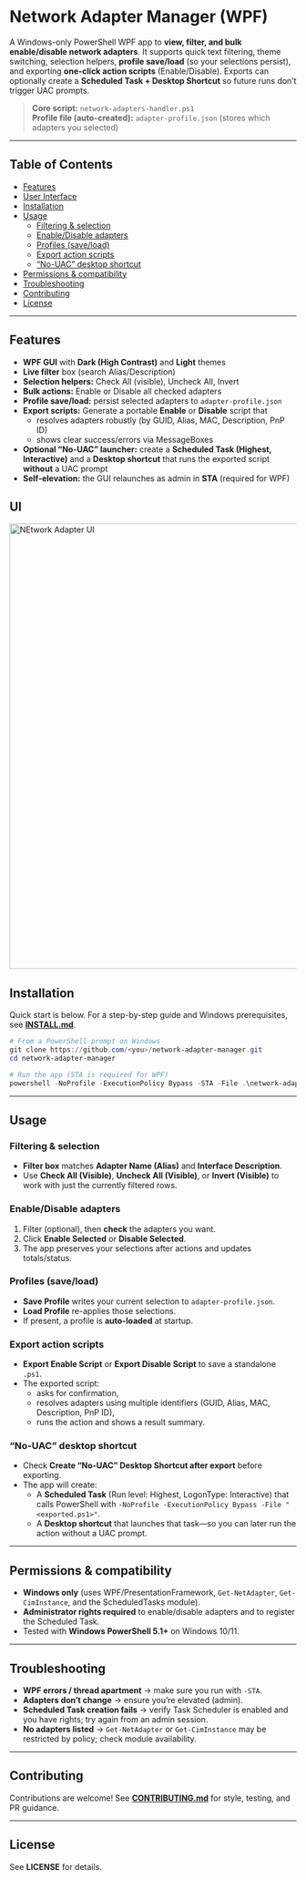 # Network Adapter Manager (WPF)

A Windows-only PowerShell WPF app to **view, filter, and bulk enable/disable network adapters**. It supports quick text filtering, theme switching, selection helpers, **profile save/load** (so your selections persist), and exporting **one-click action scripts** (Enable/Disable). Exports can optionally create a **Scheduled Task + Desktop Shortcut** so future runs don’t trigger UAC prompts.

> **Core script:** `network-adapters-handler.ps1`  
> **Profile file (auto-created):** `adapter-profile.json` (stores which adapters you selected)

---

## Table of Contents

- [Features](#features)
- [User Interface](#ui)
- [Installation](#installation)
- [Usage](#usage)
  - [Filtering & selection](#filtering--selection)
  - [Enable/Disable adapters](#enabledisable-adapters)
  - [Profiles (save/load)](#profiles-saveload)
  - [Export action scripts](#export-action-scripts)
  - [“No-UAC” desktop shortcut](#no-uac-desktop-shortcut)
- [Permissions & compatibility](#permissions--compatibility)
- [Troubleshooting](#troubleshooting)
- [Contributing](#contributing)
- [License](#license)

---

## Features

- **WPF GUI** with **Dark (High Contrast)** and **Light** themes
- **Live filter** box (search Alias/Description)
- **Selection helpers:** Check All (visible), Uncheck All, Invert
- **Bulk actions:** Enable or Disable all checked adapters
- **Profile save/load:** persist selected adapters to `adapter-profile.json`
- **Export scripts:** Generate a portable **Enable** or **Disable** script that
  - resolves adapters robustly (by GUID, Alias, MAC, Description, PnP ID)
  - shows clear success/errors via MessageBoxes
- **Optional “No-UAC” launcher:** create a **Scheduled Task (Highest, Interactive)** and a **Desktop shortcut** that runs the exported script **without** a UAC prompt
- **Self-elevation:** the GUI relaunches as admin in **STA** (required for WPF)

## UI

<img width="1677" height="782" alt="NEtwork Adapter UI" src="https://github.com/user-attachments/assets/1a9e009a-3b01-4cb7-b2ac-9e15a92da7f0" />

## Installation

Quick start is below. For a step-by-step guide and Windows prerequisites, see **[INSTALL.md](INSTALL.md)**.

```powershell
# From a PowerShell prompt on Windows
git clone https://github.com/<you>/network-adapter-manager.git
cd network-adapter-manager

# Run the app (STA is required for WPF)
powershell -NoProfile -ExecutionPolicy Bypass -STA -File .\network-adapters-handler.ps1
```

---

## Usage

### Filtering & selection
- **Filter box** matches **Adapter Name (Alias)** and **Interface Description**.
- Use **Check All (Visible)**, **Uncheck All (Visible)**, or **Invert (Visible)** to work with just the currently filtered rows.

### Enable/Disable adapters
1. Filter (optional), then **check** the adapters you want.
2. Click **Enable Selected** or **Disable Selected**.
3. The app preserves your selections after actions and updates totals/status.

### Profiles (save/load)
- **Save Profile** writes your current selection to `adapter-profile.json`.
- **Load Profile** re-applies those selections.
- If present, a profile is **auto-loaded** at startup.

### Export action scripts
- **Export Enable Script** or **Export Disable Script** to save a standalone `.ps1`.
- The exported script:
  - asks for confirmation,
  - resolves adapters using multiple identifiers (GUID, Alias, MAC, Description, PnP ID),
  - runs the action and shows a result summary.

### “No-UAC” desktop shortcut
- Check **Create “No-UAC” Desktop Shortcut after export** before exporting.
- The app will create:
  - A **Scheduled Task** (Run level: Highest, LogonType: Interactive) that calls PowerShell with `-NoProfile -ExecutionPolicy Bypass -File "<exported.ps1>"`.
  - A **Desktop shortcut** that launches that task—so you can later run the action without a UAC prompt.

---

## Permissions & compatibility
- **Windows only** (uses WPF/PresentationFramework, `Get-NetAdapter`, `Get-CimInstance`, and the ScheduledTasks module).
- **Administrator rights required** to enable/disable adapters and to register the Scheduled Task.
- Tested with **Windows PowerShell 5.1+** on Windows 10/11.

---

## Troubleshooting
- **WPF errors / thread apartment** → make sure you run with `-STA`.
- **Adapters don’t change** → ensure you’re elevated (admin).
- **Scheduled Task creation fails** → verify Task Scheduler is enabled and you have rights; try again from an admin session.
- **No adapters listed** → `Get-NetAdapter` or `Get-CimInstance` may be restricted by policy; check module availability.

---

## Contributing
Contributions are welcome! See **[CONTRIBUTING.md](CONTRIBUTING.md)** for style, testing, and PR guidance.

---

## License
See **LICENSE** for details.
